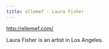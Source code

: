 ```yaml
---
title: ellemef - Laura Fisher
---
```

http://ellemef.com/

Laura Fisher is an artist in Los Angeles.
